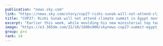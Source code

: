 ```yaml
---
publication: "news.sky.com"
link: "https://news.sky.com/story/cop27-rishi-sunak-will-not-attend-climate-summit-in-egypt-next-month-number-10-confirms-12731621"
title: "COP27: Rishi Sunak will not attend climate summit in Egypt next month, Number 10 confirms"
excerpt: "Earlier this week, while moulding his new ministerial top team, the new PM downgraded Alok Sharma's role so that he will no longer attend cabinet meetings."
image: "https://e3.365dm.com/22/10/1600x900/skynews-cop27-summit-egypt_5945617.png?20221027190106"
group: pro
rank: 14
---
```

